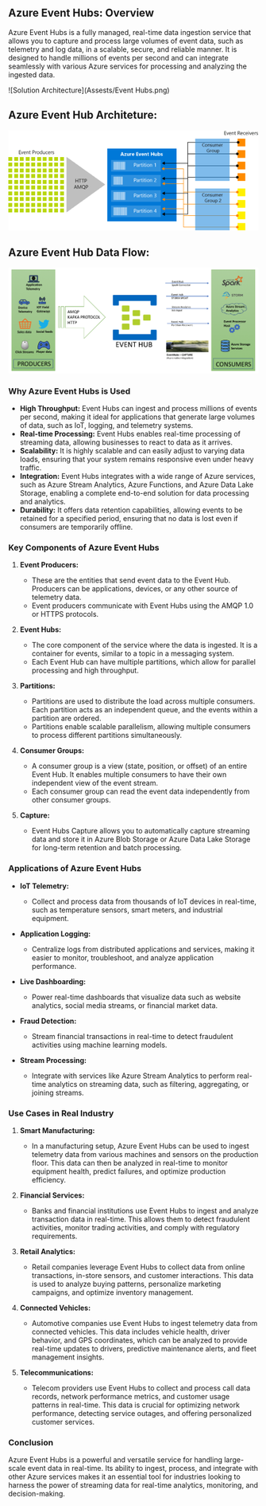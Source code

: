 ## Azure Event Hubs: Overview

Azure Event Hubs is a fully managed, real-time data ingestion service that allows you to capture and process large volumes of event data, such as telemetry and log data, in a scalable, secure, and reliable manner. It is designed to handle millions of events per second and can integrate seamlessly with various Azure services for processing and analyzing the ingested data.

![Solution Architecture](Assests/Event Hubs.png)

## Azure Event Hub Architeture:

![Solution Architecture](Assests/event_hubs_architecture.png)

## Azure Event Hub Data Flow:

![Solution Architecture](Assests/event_hub_data_flow.png)

### Why Azure Event Hubs is Used

- **High Throughput:** Event Hubs can ingest and process millions of events per second, making it ideal for applications that generate large volumes of data, such as IoT, logging, and telemetry systems.
- **Real-time Processing:** Event Hubs enables real-time processing of streaming data, allowing businesses to react to data as it arrives.
- **Scalability:** It is highly scalable and can easily adjust to varying data loads, ensuring that your system remains responsive even under heavy traffic.
- **Integration:** Event Hubs integrates with a wide range of Azure services, such as Azure Stream Analytics, Azure Functions, and Azure Data Lake Storage, enabling a complete end-to-end solution for data processing and analytics.
- **Durability:** It offers data retention capabilities, allowing events to be retained for a specified period, ensuring that no data is lost even if consumers are temporarily offline.

### Key Components of Azure Event Hubs

1. **Event Producers:**
   - These are the entities that send event data to the Event Hub. Producers can be applications, devices, or any other source of telemetry data.
   - Event producers communicate with Event Hubs using the AMQP 1.0 or HTTPS protocols.

2. **Event Hubs:**
   - The core component of the service where the data is ingested. It is a container for events, similar to a topic in a messaging system.
   - Each Event Hub can have multiple partitions, which allow for parallel processing and high throughput.

3. **Partitions:**
   - Partitions are used to distribute the load across multiple consumers. Each partition acts as an independent queue, and the events within a partition are ordered.
   - Partitions enable scalable parallelism, allowing multiple consumers to process different partitions simultaneously.

4. **Consumer Groups:**
   - A consumer group is a view (state, position, or offset) of an entire Event Hub. It enables multiple consumers to have their own independent view of the event stream.
   - Each consumer group can read the event data independently from other consumer groups.

5. **Capture:**
   - Event Hubs Capture allows you to automatically capture streaming data and store it in Azure Blob Storage or Azure Data Lake Storage for long-term retention and batch processing.

### Applications of Azure Event Hubs

- **IoT Telemetry:**
  - Collect and process data from thousands of IoT devices in real-time, such as temperature sensors, smart meters, and industrial equipment.
  
- **Application Logging:**
  - Centralize logs from distributed applications and services, making it easier to monitor, troubleshoot, and analyze application performance.
  
- **Live Dashboarding:**
  - Power real-time dashboards that visualize data such as website analytics, social media streams, or financial market data.
  
- **Fraud Detection:**
  - Stream financial transactions in real-time to detect fraudulent activities using machine learning models.
  
- **Stream Processing:**
  - Integrate with services like Azure Stream Analytics to perform real-time analytics on streaming data, such as filtering, aggregating, or joining streams.

### Use Cases in Real Industry

1. **Smart Manufacturing:**
   - In a manufacturing setup, Azure Event Hubs can be used to ingest telemetry data from various machines and sensors on the production floor. This data can then be analyzed in real-time to monitor equipment health, predict failures, and optimize production efficiency.

2. **Financial Services:**
   - Banks and financial institutions use Event Hubs to ingest and analyze transaction data in real-time. This allows them to detect fraudulent activities, monitor trading activities, and comply with regulatory requirements.

3. **Retail Analytics:**
   - Retail companies leverage Event Hubs to collect data from online transactions, in-store sensors, and customer interactions. This data is used to analyze buying patterns, personalize marketing campaigns, and optimize inventory management.

4. **Connected Vehicles:**
   - Automotive companies use Event Hubs to ingest telemetry data from connected vehicles. This data includes vehicle health, driver behavior, and GPS coordinates, which can be analyzed to provide real-time updates to drivers, predictive maintenance alerts, and fleet management insights.

5. **Telecommunications:**
   - Telecom providers use Event Hubs to collect and process call data records, network performance metrics, and customer usage patterns in real-time. This data is crucial for optimizing network performance, detecting service outages, and offering personalized customer services.

### Conclusion

Azure Event Hubs is a powerful and versatile service for handling large-scale event data in real-time. Its ability to ingest, process, and integrate with other Azure services makes it an essential tool for industries looking to harness the power of streaming data for real-time analytics, monitoring, and decision-making.
